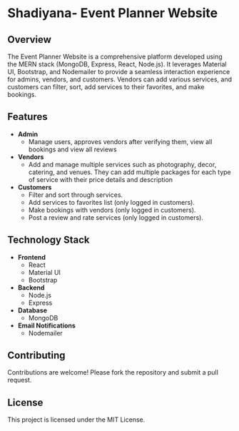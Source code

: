
# Shadiyana- Event Planner Website

## Overview
The Event Planner Website is a comprehensive platform developed using the MERN stack (MongoDB, Express, React, Node.js). It leverages Material UI, Bootstrap, and Nodemailer to provide a seamless interaction experience for admins, vendors, and customers. Vendors can add various services, and customers can filter, sort, add services to their favorites, and make bookings.

## Features
- **Admin**
  - Manage users, approves vendors after verifying them, view all bookings and view all reviews
- **Vendors**
  - Add and manage multiple services such as photography, decor, catering, and venues. They can add multiple packages for each type of service with their price details and description
- **Customers**
  - Filter and sort through services.
  - Add services to favorites list (only logged in customers).
  - Make bookings with vendors (only logged in customers).
  - Post a review and rate services  (only logged in customers).

## Technology Stack
- **Frontend**
  - React
  - Material UI
  - Bootstrap
- **Backend**
  - Node.js
  - Express
- **Database**
  - MongoDB
- **Email Notifications**
  - Nodemailer


## Contributing
Contributions are welcome! Please fork the repository and submit a pull request.

## License
This project is licensed under the MIT License.

